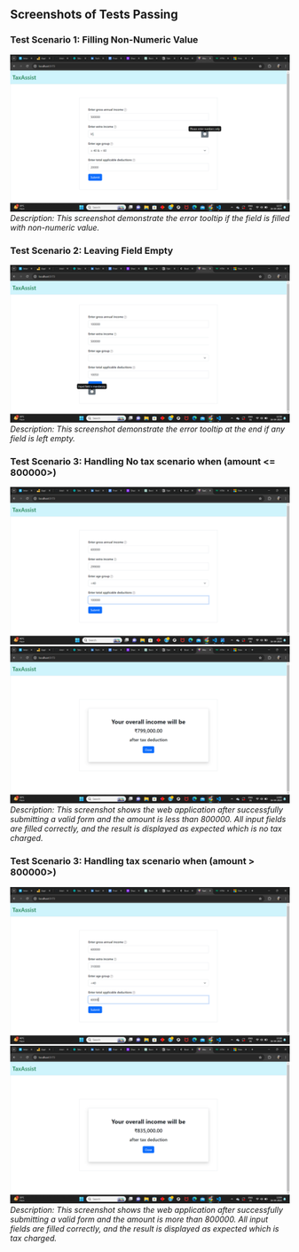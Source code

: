 
## Screenshots of Tests Passing

### Test Scenario 1: Filling Non-Numeric Value
![Test Scenario 1](./assets/Screenshot%20(38).png)
*Description: This screenshot demonstrate the error tooltip if the field is filled with non-numeric value.*


### Test Scenario 2: Leaving Field Empty
![Test Scenario 2](./assets/Screenshot%20(39).png)
*Description: This screenshot demonstrate the error tooltip at the end if any field is left empty.*

### Test Scenario 3: Handling No tax scenario when (amount <= 800000>)
![Test Scenario 3](./assets/Screenshot%20(46).png)
![Test Scenario 3](./assets/Screenshot%20(41).png)
*Description: This screenshot shows the web application after successfully submitting a valid form and the amount is less than 800000. All input fields are filled correctly, and the result is displayed as expected which is no tax charged.*

### Test Scenario 3: Handling tax scenario when (amount > 800000>)
![Test Scenario 4](./assets/Screenshot%20(45).png)
![Test Scenario 4](./assets/Screenshot%20(43).png)
*Description: This screenshot shows the web application after successfully submitting a valid form and the amount is more than 800000. All input fields are filled correctly, and the result is displayed as expected which is tax charged.*

<!-- Add more screenshots and descriptions for other test scenarios as needed -->
